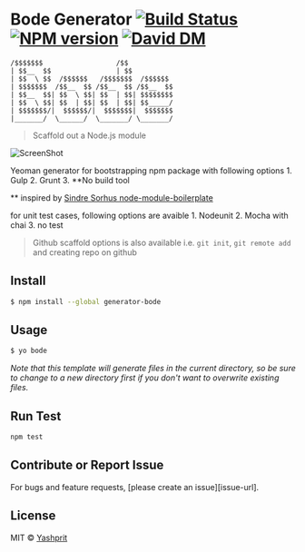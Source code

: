 # Bode Generator [![Build Status][travis-image]][travis-url] [![NPM version][npm-image]][npm-url] [![David DM][daviddm-image]][daviddm-url]

    /$$$$$$$                  /$$
    | $$__  $$                | $$
    | $$  \ $$  /$$$$$$   /$$$$$$$  /$$$$$$
    | $$$$$$$  /$$__  $$ /$$__  $$ /$$__  $$
    | $$__  $$| $$  \ $$| $$  | $$| $$$$$$$$
    | $$  \ $$| $$  | $$| $$  | $$| $$_____/
    | $$$$$$$/|  $$$$$$/|  $$$$$$$|  $$$$$$$
    |_______/  \______/  \_______/ \_______/

> Scaffold out a Node.js module

![ScreenShot](https://raw.github.com/yashprit/generator-bode/master/screenshot.png)

Yeoman generator for bootstrapping npm package with following options
    1. Gulp
    2. Grunt
    3. **No build tool

 ** inspired by [Sindre Sorhus node-module-boilerplate](https://github.com/sindresorhus/node-module-boilerplate)

for unit test cases, following options are avaible
    1. Nodeunit
    2. Mocha with chai
    3. no test

> Github scaffold options is also available i.e. `git init`, `git remote add` and creating repo on github

## Install

```sh
$ npm install --global generator-bode
```

## Usage

```sh
$ yo bode
```

*Note that this template will generate files in the current directory, so be sure to change to a new directory first if you don't want to overwrite existing files.*

## Run Test
```sh
npm test
```

## Contribute or Report Issue
For bugs and feature requests, [please create an issue][issue-url].

## License

MIT © [Yashprit](http://yashprit.github.io/)

[npm-url]: https://www.npmjs.com/package/generator-bode
[npm-image]: https://badge.fury.io/js/generator-bode.svg
[travis-url]: https://travis-ci.org/yashprit/generator-bode
[travis-image]: https://travis-ci.org/yashprit/generator-bode.svg?branch=master
[daviddm-url]: https://david-dm.org/yashprit/generator-bode
[daviddm-image]: https://david-dm.org/yashprit/generator-bode.svg

